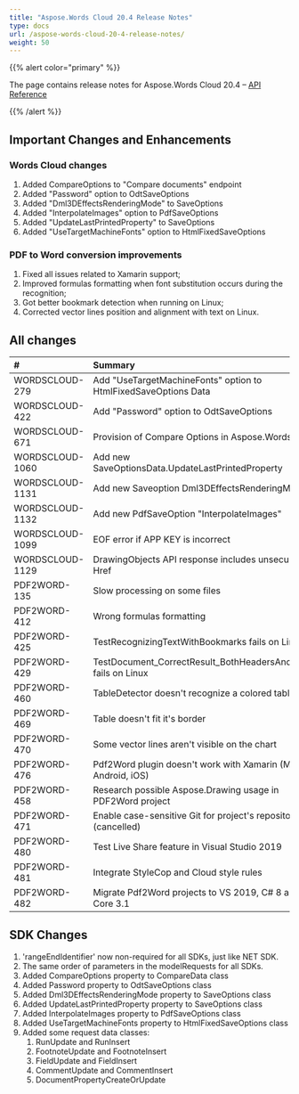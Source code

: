 ```yaml
---
title: "Aspose.Words Cloud 20.4 Release Notes"
type: docs
url: /aspose-words-cloud-20-4-release-notes/
weight: 50
---
```


{{% alert color="primary" %}} 

The page contains release notes for Aspose.Words Cloud 20.4 – [API Reference](https://apireference.aspose.cloud/words/)

{{% /alert %}} 
## **Important Changes and Enhancements**
### **Words Cloud changes**
1. Added CompareOptions to "Compare documents" endpoint
1. Added "Password" option to OdtSaveOptions
1. Added "Dml3DEffectsRenderingMode" to SaveOptions
1. Added "InterpolateImages" option to PdfSaveOptions
1. Added "UpdateLastPrintedProperty" to SaveOptions
1. Added "UseTargetMachineFonts" option to HtmlFixedSaveOptions
### **PDF to Word conversion improvements**
1. Fixed all issues related to Xamarin support;
1. Improved formulas formatting when font substitution occurs during the recognition;
1. Got better bookmark detection when running on Linux;
1. Corrected vector lines position and alignment with text on Linux.


## **All changes**

|#|Summary|Category|
| :- | :- | :- |
|WORDSCLOUD-279|Add "UseTargetMachineFonts" option to HtmlFixedSaveOptions Data |Feature|
|WORDSCLOUD-422|Add "Password" option to OdtSaveOptions |Feature|
|WORDSCLOUD-671|Provision of Compare Options in Aspose.Words Cloud |Feature|
|WORDSCLOUD-1060|Add new SaveOptionsData.UpdateLastPrintedProperty |Feature|
|WORDSCLOUD-1131|Add new Saveoption Dml3DEffectsRenderingMode |Feature|
|WORDSCLOUD-1132|Add new PdfSaveOption "InterpolateImages" |Feature|
|WORDSCLOUD-1099|EOF error if APP KEY is incorrect |Bug|
|WORDSCLOUD-1129|DrawingObjects API response includes unsecured Href |Bug|
|PDF2WORD-135 |Slow processing on some files |Bug|
|PDF2WORD-412 |Wrong formulas formatting |Bug|
|PDF2WORD-425 |TestRecognizingTextWithBookmarks fails on Linux |Bug|
|PDF2WORD-429|TestDocument_CorrectResult_BothHeadersAndFooters fails on Linux|Bug|
|PDF2WORD-460|TableDetector doesn't recognize a colored table|Bug|
|PDF2WORD-469|Table doesn't fit it's border|Bug|
|PDF2WORD-470 |Some vector lines aren't visible on the chart|Bug|
|PDF2WORD-476 |Pdf2Word plugin doesn't work with Xamarin (Mac, Android, iOS) |Bug|
|PDF2WORD-458 |Research possible Aspose.Drawing usage in PDF2Word project |Task|
|PDF2WORD-471 |Enable case-sensitive Git for project's repository (cancelled) |Task|
|PDF2WORD-480 |Test Live Share feature in Visual Studio 2019 |Task|
|PDF2WORD-481|Integrate StyleCop and Cloud style rules|Task|
|PDF2WORD-482 |Migrate Pdf2Word projects to VS 2019, C# 8 and .NET Core 3.1 |Task|
## **SDK Changes**
1. 'rangeEndIdentifier' now non-required for all SDKs, just like NET SDK.
1. The same order of parameters in the modelRequests for all SDKs.
1. Added CompareOptions property to CompareData class
1. Added Password property to OdtSaveOptions class
1. Added Dml3DEffectsRenderingMode property to SaveOptions class
1. Added UpdateLastPrintedProperty property to SaveOptions class
1. Added InterpolateImages property to PdfSaveOptions class
1. Added UseTargetMachineFonts property to HtmlFixedSaveOptions class
1. Added some request data classes: 
   1. RunUpdate and RunInsert
   1. FootnoteUpdate and FootnoteInsert
   1. FieldUpdate and FieldInsert
   1. CommentUpdate and CommentInsert
   1. DocumentPropertyCreateOrUpdate
